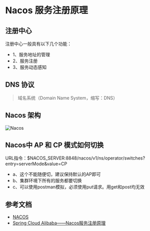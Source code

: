 # Nacos 服务注册原理

## 注册中心

注册中心一般具有以下几个功能：

- 1、服务地址的管理
- 2、服务注册
- 3、服务动态感知

## DNS 协议 

> 域名系统（Domain Name System，缩写：DNS）

## Nacos 架构

![Nacos](/img/nacos/nacos.jpeg)

## Nacos中 AP 和 CP 模式如何切换

URL指令：$NACOS_SERVER:8848/nacos/v1/ns/operator/switches?entry=serverMode&value=CP
- a、这个不能随便切，建议保持默认的AP即可
- b、集群环境下所有的服务都要切换
- c、可以使用postman模拟，必须使用put请求。用get和post均无效


## 参考文档

- [NACOS](https://nacos.io/zh-cn/)
- [Spring Cloud Alibaba——Nacos服务注册原理](http://events.jianshu.io/p/17afb82408f1)